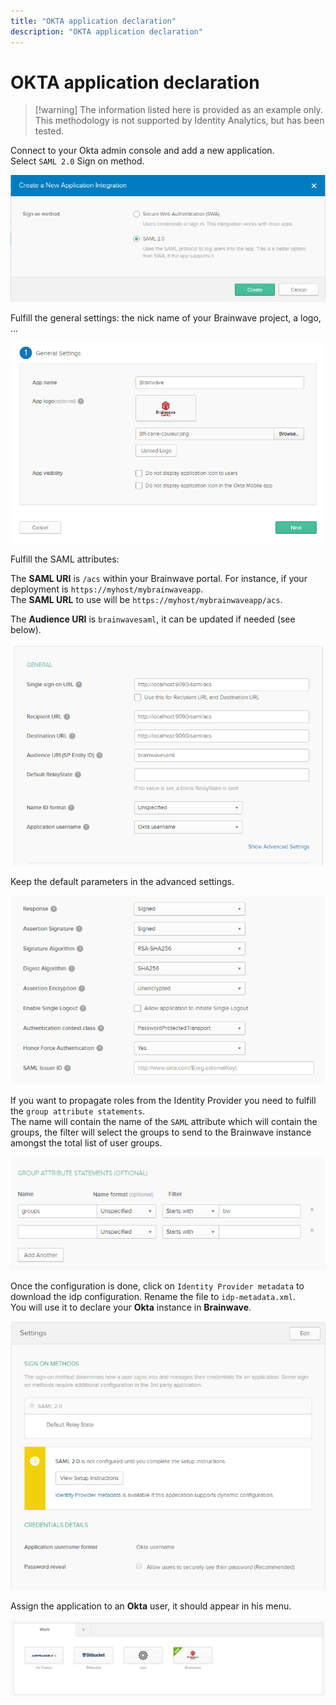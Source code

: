 ```yaml
---
title: "OKTA application declaration"
description: "OKTA application declaration"
---
```


# OKTA application declaration

> [!warning] The information listed here is provided as an example only. This methodology is not supported by Identity Analytics, but has been tested.

Connect to your Okta admin console and add a new application.  
Select `SAML 2.0` Sign on method.  

![okta1](./images/okta1.png "okta1")

Fulfill the general settings: the nick name of your Brainwave project, a logo, ...  

![okta2](./images/okta2.png "okta2")

Fulfill the SAML attributes:  

The **SAML URI** is `/acs` within your Brainwave portal. For instance, if your deployment is `https://myhost/mybrainwaveapp`.  
The **SAML URL** to use will be `https://myhost/mybrainwaveapp/acs`.  

The **Audience URI** is `brainwavesaml`, it can be updated if needed (see below).  

![okta3](./images/okta3.png "okta3")

Keep the default parameters in the advanced settings.  

![okta4](./images/okta4.png "okta4")

If you want to propagate roles from the Identity Provider you need to fulfill the `group attribute statements`.  
The name will contain the name of the `SAML` attribute which will contain the groups, the filter will select the groups to send to the Brainwave instance amongst the total list of user groups.  

![okta5](./images/okta5.png "okta5")

Once the configuration is done, click on `Identity Provider metadata` to download the idp configuration. Rename the file to `idp-metadata.xml`.  
You will use it to declare your **Okta** instance in **Brainwave**.  

![okta6](./images/okta6.png "okta6")

Assign the application to an **Okta** user, it should appear in his menu.  

![okta7](./images/okta7.png "okta7")
